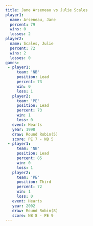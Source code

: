 ```yaml
---
title: Jane Arseneau vs Julie Scales
player1:              
  name: Arseneau, Jane
  percent: 79         
  wins: 0             
  losses: 2           
player2:              
  name: Scales, Julie 
  percent: 72         
  wins: 2             
  losses: 0           
games:
 - player1:        
     team: 'NB'    
     position: Lead
     percent: 73   
     win: 0        
     loss: 1       
   player2:        
     team: 'PE'    
     position: Lead
     percent: 73   
     win: 1        
     loss: 0       
   event: Hearts       
   year: 1998          
   draw: Round Robin(5)
   score: PE 7 - NB 5  
 - player1:        
     team: 'NB'    
     position: Lead
     percent: 85   
     win: 0        
     loss: 1       
   player2:         
     team: 'PE'     
     position: Third
     percent: 72    
     win: 1         
     loss: 0        
   event: Hearts       
   year: 2002          
   draw: Round Robin(8)
   score: NB 8 - PE 9  
---
```

